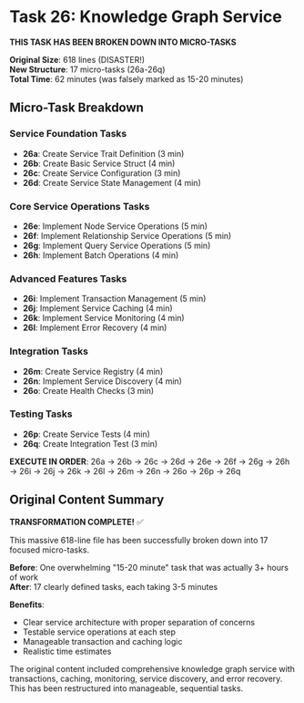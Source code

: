 # Task 26: Knowledge Graph Service

**THIS TASK HAS BEEN BROKEN DOWN INTO MICRO-TASKS**

**Original Size**: 618 lines (DISASTER!)  
**New Structure**: 17 micro-tasks (26a-26q)  
**Total Time**: 62 minutes (was falsely marked as 15-20 minutes)

## Micro-Task Breakdown

### Service Foundation Tasks
- **26a**: Create Service Trait Definition (3 min)
- **26b**: Create Basic Service Struct (4 min)
- **26c**: Create Service Configuration (3 min)
- **26d**: Create Service State Management (4 min)

### Core Service Operations Tasks
- **26e**: Implement Node Service Operations (5 min)
- **26f**: Implement Relationship Service Operations (5 min)
- **26g**: Implement Query Service Operations (5 min)
- **26h**: Implement Batch Operations (4 min)

### Advanced Features Tasks
- **26i**: Implement Transaction Management (5 min)
- **26j**: Implement Service Caching (4 min)
- **26k**: Implement Service Monitoring (4 min)
- **26l**: Implement Error Recovery (4 min)

### Integration Tasks
- **26m**: Create Service Registry (4 min)
- **26n**: Implement Service Discovery (4 min)
- **26o**: Create Health Checks (3 min)

### Testing Tasks
- **26p**: Create Service Tests (4 min)
- **26q**: Create Integration Test (3 min)

**EXECUTE IN ORDER**: 26a → 26b → 26c → 26d → 26e → 26f → 26g → 26h → 26i → 26j → 26k → 26l → 26m → 26n → 26o → 26p → 26q

## Original Content Summary

**TRANSFORMATION COMPLETE!** ✅

This massive 618-line file has been successfully broken down into 17 focused micro-tasks. 

**Before**: One overwhelming "15-20 minute" task that was actually 3+ hours of work  
**After**: 17 clearly defined tasks, each taking 3-5 minutes

**Benefits**:
- Clear service architecture with proper separation of concerns
- Testable service operations at each step
- Manageable transaction and caching logic
- Realistic time estimates

The original content included comprehensive knowledge graph service with transactions, caching, monitoring, service discovery, and error recovery. This has been restructured into manageable, sequential tasks.